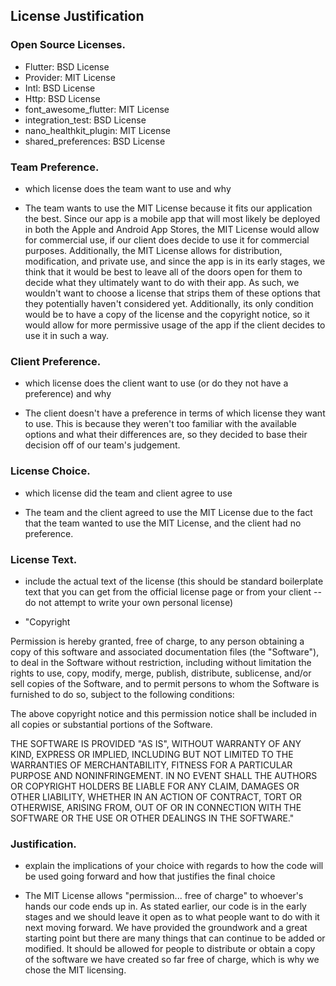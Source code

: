 ## License Justification

### Open Source Licenses. 
- Flutter: BSD License
- Provider: MIT License
- Intl: BSD License
- Http: BSD License
- font_awesome_flutter: MIT License
- integration_test: BSD License
- nano_healthkit_plugin: MIT License
- shared_preferences: BSD License

### Team Preference. 
* which license does the team want to use and why

* The team wants to use the MIT License because it fits our application the best. Since our app is a mobile app that will most likely be deployed in both the Apple and Android App Stores, the MIT License would allow for commercial use, if our client does decide to use it for commercial purposes. Additionally, the MIT License allows for distribution, modification, and private use, and since the app is in its early stages, we think that it would be best to leave all of the doors open for them to decide what they ultimately want to do with their app. As such, we wouldn't want to choose a license that strips them of these options that they potentially haven't considered yet. Additionally, its only condition would be to have a copy of the license and the copyright notice, so it would allow for more permissive usage of the app if the client decides to use it in such a way.

### Client Preference. 
* which license does the client want to use (or do they not have a preference) and why

* The client doesn't have a preference in terms of which license they want to use. This is because they weren't too familiar with the available options and what their differences are, so they decided to base their decision off of our team's judgement.  

### License Choice. 
* which license did the team and client agree to use

* The team and the client agreed to use the MIT License due to the fact that the team wanted to use the MIT License, and the client had no preference. 

### License Text. 
* include the actual text of the license (this should be standard boilerplate text that you can get from the official license page or from your client -- do not attempt to write your own personal license)

* "Copyright <YEAR> <COPYRIGHT HOLDER>

Permission is hereby granted, free of charge, to any person obtaining a copy of this software and associated documentation files (the "Software"), to deal in the Software without restriction, including without limitation the rights to use, copy, modify, merge, publish, distribute, sublicense, and/or sell copies of the Software, and to permit persons to whom the Software is furnished to do so, subject to the following conditions:

The above copyright notice and this permission notice shall be included in all copies or substantial portions of the Software.

THE SOFTWARE IS PROVIDED "AS IS", WITHOUT WARRANTY OF ANY KIND, EXPRESS OR IMPLIED, INCLUDING BUT NOT LIMITED TO THE WARRANTIES OF MERCHANTABILITY, FITNESS FOR A PARTICULAR PURPOSE AND NONINFRINGEMENT. IN NO EVENT SHALL THE AUTHORS OR COPYRIGHT HOLDERS BE LIABLE FOR ANY CLAIM, DAMAGES OR OTHER LIABILITY, WHETHER IN AN ACTION OF CONTRACT, TORT OR OTHERWISE, ARISING FROM, OUT OF OR IN CONNECTION WITH THE SOFTWARE OR THE USE OR OTHER DEALINGS IN THE SOFTWARE."

### Justification. 
* explain the implications of your choice with regards to how the code will be used going forward and how that justifies the final choice

* The MIT License allows "permission... free of charge" to whoever's hands our code ends up in. As stated earlier, our code is in the early stages and we should leave it open as to what people want to do with it next moving forward. We have provided the groundwork and a great starting point but there are many things that can continue to be added or modified. It should be allowed for people to distribute or obtain a copy of the software we have created so far free of charge, which is why we chose the MIT licensing.

 